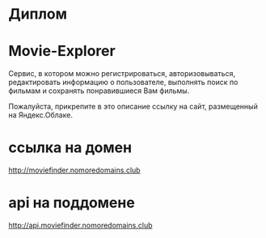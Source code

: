 # Диплом
# Movie-Explorer
Сервис, в котором можно регистрироваться, авторизовываться, редактировать информацию о пользователе, выполнять поиск по фильмам и сохранять понравившиеся Вам фильмы.
  
Пожалуйста, прикрепите в это описание ссылку на сайт, размещенный на Яндекс.Облаке.
# ссылка на домен 
http://moviefinder.nomoredomains.club

# api на поддомене 
http://api.moviefinder.nomoredomains.club

